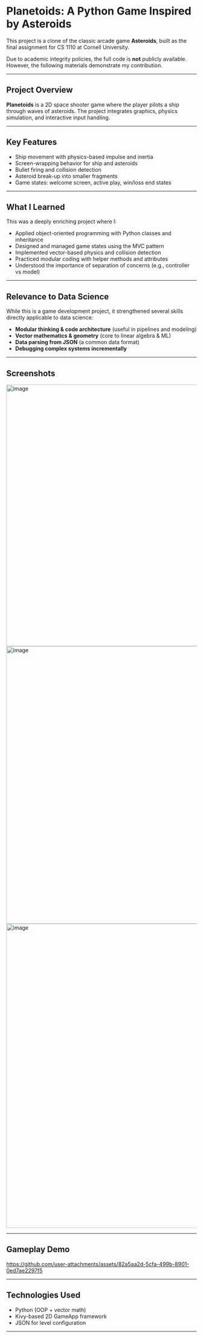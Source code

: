# Planetoids: A Python Game Inspired by Asteroids

This project is a clone of the classic arcade game **Asteroids**, built as the final assignment for CS 1110 at Cornell University.

Due to academic integrity policies, the full code is **not** publicly available. However, the following materials demonstrate my contribution.

---

## Project Overview

**Planetoids** is a 2D space shooter game where the player pilots a ship through waves of asteroids. The project integrates graphics, physics simulation, and interactive input handling.

---

## Key Features

- Ship movement with physics-based impulse and inertia
- Screen-wrapping behavior for ship and asteroids
- Bullet firing and collision detection
- Asteroid break-up into smaller fragments
- Game states: welcome screen, active play, win/loss end states

---

## What I Learned

This was a deeply enriching project where I:

- Applied object-oriented programming with Python classes and inheritance
- Designed and managed game states using the MVC pattern
- Implemented vector-based physics and collision detection
- Practiced modular coding with helper methods and attributes
- Understood the importance of separation of concerns (e.g., controller vs model)

---

## Relevance to Data Science

While this is a game development project, it strengthened several skills directly applicable to data science:

- **Modular thinking & code architecture** (useful in pipelines and modeling)
- **Vector mathematics & geometry** (core to linear algebra & ML)
- **Data parsing from JSON** (a common data format)
- **Debugging complex systems incrementally**

---

## Screenshots

<img width="955" height="692" alt="image" src="https://github.com/user-attachments/assets/fe96678e-0e95-40c6-819f-a9f50d006de2" />
<img width="959" height="734" alt="image" src="https://github.com/user-attachments/assets/ca1884d2-c54e-4a35-9cfd-d8a3ff604afe" />
<img width="963" height="805" alt="image" src="https://github.com/user-attachments/assets/b33702f8-ec8b-4c63-a02d-44ba9defc6aa" />



---

## Gameplay Demo

https://github.com/user-attachments/assets/82a5aa2d-5cfa-499b-8901-0ed7ae2297f5

---

## Technologies Used

- Python (OOP + vector math)
- Kivy-based 2D GameApp framework
- JSON for level configuration

---

